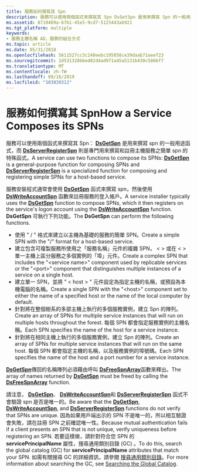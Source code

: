 ```yaml
---
title: 服務如何撰寫其 Spn
description: 服務可以使用兩個函式來撰寫其 Spn DsGetSpn 是用來撰寫 Spn 的一般用途函式，而 DsServerRegisterSpn 則是專門用來撰寫及註冊主機服務之簡單 Spn 的特殊函式。
ms.assetid: 8710409a-67b1-45e5-9cd7-5125443ab921
ms.tgt_platform: multiple
keywords:
- 服務主體名稱 AD，服務的組合方式
ms.topic: article
ms.date: 05/31/2018
ms.openlocfilehash: 5611527cc3c240eebc195058ce39daab71aeef23
ms.sourcegitcommit: 2d531328b6ed82d4ad971a45a5131b430c5866f7
ms.translationtype: MT
ms.contentlocale: zh-TW
ms.lasthandoff: 09/16/2019
ms.locfileid: "103839312"
---
```

# <a name="how-a-service-composes-its-spns"></a><span data-ttu-id="0f4d8-104">服務如何撰寫其 Spn</span><span class="sxs-lookup"><span data-stu-id="0f4d8-104">How a Service Composes its SPNs</span></span>

<span data-ttu-id="0f4d8-105">服務可以使用兩個函式來撰寫其 Spn： [**DsGetSpn**](/windows/desktop/api/Ntdsapi/nf-ntdsapi-dsgetspna) 是用來撰寫 spn 的一般用途函式，而 [**DsServerRegisterSpn**](/windows/desktop/api/Ntdsapi/nf-ntdsapi-dsserverregisterspna) 則是專門用來撰寫和註冊主機服務之簡單 spn 的特殊函式。</span><span class="sxs-lookup"><span data-stu-id="0f4d8-105">A service can use two functions to compose its SPNs: [**DsGetSpn**](/windows/desktop/api/Ntdsapi/nf-ntdsapi-dsgetspna) is a general-purpose function for composing SPNs and [**DsServerRegisterSpn**](/windows/desktop/api/Ntdsapi/nf-ntdsapi-dsserverregisterspna) is a specialized function for composing and registering simple SPNs for a host-based service.</span></span>

<span data-ttu-id="0f4d8-106">服務安裝程式通常會使用 [**DsGetSpn**](/windows/desktop/api/Ntdsapi/nf-ntdsapi-dsgetspna) 函式來撰寫 spn，然後使用 [**DsWriteAccountSpn**](/windows/desktop/api/Ntdsapi/nf-ntdsapi-dswriteaccountspna) 函數來註冊服務的登入帳戶。</span><span class="sxs-lookup"><span data-stu-id="0f4d8-106">A service installer typically uses the [**DsGetSpn**](/windows/desktop/api/Ntdsapi/nf-ntdsapi-dsgetspna) function to compose SPNs, which it then registers on the service's logon account using the [**DsWriteAccountSpn**](/windows/desktop/api/Ntdsapi/nf-ntdsapi-dswriteaccountspna) function.</span></span> <span data-ttu-id="0f4d8-107">**DsGetSpn** 可執行下列功能。</span><span class="sxs-lookup"><span data-stu-id="0f4d8-107">The **DsGetSpn** can perform the following functions.</span></span>

-   <span data-ttu-id="0f4d8-108">使用 " <service class> / <host> " 格式來建立以主機為基礎的服務的簡單 SPN。</span><span class="sxs-lookup"><span data-stu-id="0f4d8-108">Create a simple SPN with the "<service class>/<host>" format for a host-based service.</span></span>
-   <span data-ttu-id="0f4d8-109">建立包含可複製服務所使用之「服務名稱」元件的複雜 SPN， &lt; &gt; 或在 &lt; &gt; 單一主機上區分服務之多個實例的「埠」元件。</span><span class="sxs-lookup"><span data-stu-id="0f4d8-109">Create a complex SPN that includes the "&lt;service name&gt;" component used by replicable services or the "&lt;port&gt;" component that distinguishes multiple instances of a service on a single host.</span></span>
-   <span data-ttu-id="0f4d8-110">建立單一 SPN，並將 " &lt; host &gt; " 元件設定為指定主機的名稱，或預設為本機電腦的名稱。</span><span class="sxs-lookup"><span data-stu-id="0f4d8-110">Create a single SPN with the "&lt;host&gt;" component set to either the name of a specified host or the name of the local computer by default.</span></span>
-   <span data-ttu-id="0f4d8-111">針對將在整個樹系的多部主機上執行的多個服務實例，建立 Spn 的陣列。</span><span class="sxs-lookup"><span data-stu-id="0f4d8-111">Create an array of SPNs for multiple service instances that will run on multiple hosts throughout the forest.</span></span> <span data-ttu-id="0f4d8-112">每個 SPN 都會指定服務實例的主機名稱。</span><span class="sxs-lookup"><span data-stu-id="0f4d8-112">Each SPN specifies the name of the host for a service instance.</span></span>
-   <span data-ttu-id="0f4d8-113">針對將在相同主機上執行的多個服務實例，建立 Spn 的陣列。</span><span class="sxs-lookup"><span data-stu-id="0f4d8-113">Create an array of SPNs for multiple service instances that will run on the same host.</span></span> <span data-ttu-id="0f4d8-114">每個 SPN 都會指定主機的名稱，以及服務實例的埠號碼。</span><span class="sxs-lookup"><span data-stu-id="0f4d8-114">Each SPN specifies the name of the host and a port number for a service instance.</span></span>

<span data-ttu-id="0f4d8-115">[**DsGetSpn**](/windows/desktop/api/Ntdsapi/nf-ntdsapi-dsgetspna)傳回的名稱陣列必須藉由呼叫 [**DsFreeSpnArray**](/windows/desktop/api/Ntdsapi/nf-ntdsapi-dsfreespnarraya)函數來釋出。</span><span class="sxs-lookup"><span data-stu-id="0f4d8-115">The array of names returned by [**DsGetSpn**](/windows/desktop/api/Ntdsapi/nf-ntdsapi-dsgetspna) must be freed by calling the [**DsFreeSpnArray**](/windows/desktop/api/Ntdsapi/nf-ntdsapi-dsfreespnarraya) function.</span></span>

<span data-ttu-id="0f4d8-116">請注意， [**DsGetSpn**](/windows/desktop/api/Ntdsapi/nf-ntdsapi-dsgetspna)、 [**DsWriteAccountSpn**](/windows/desktop/api/Ntdsapi/nf-ntdsapi-dswriteaccountspna)和 [**DsServerRegisterSpn**](/windows/desktop/api/Ntdsapi/nf-ntdsapi-dsserverregisterspna) 函式不會驗證 spn 是否是唯一的。</span><span class="sxs-lookup"><span data-stu-id="0f4d8-116">Be aware that the [**DsGetSpn**](/windows/desktop/api/Ntdsapi/nf-ntdsapi-dsgetspna), [**DsWriteAccountSpn**](/windows/desktop/api/Ntdsapi/nf-ntdsapi-dswriteaccountspna), and [**DsServerRegisterSpn**](/windows/desktop/api/Ntdsapi/nf-ntdsapi-dsserverregisterspna) functions do not verify that SPNs are unique.</span></span> <span data-ttu-id="0f4d8-117">因為如果用戶端出示的 SPN 不是唯一的，所以相互驗證會失敗，請在註冊 SPN 之前確認唯一性。</span><span class="sxs-lookup"><span data-stu-id="0f4d8-117">Because mutual authentication fails if a client presents an SPN that is not unique, verify uniqueness before registering an SPN.</span></span> <span data-ttu-id="0f4d8-118">若要這樣做，請針對符合您 SPN 的 **servicePrincipalName** 屬性，搜尋通用類別目錄 (GC) 。</span><span class="sxs-lookup"><span data-stu-id="0f4d8-118">To do this, search the global catalog (GC) for **servicePrincipalName** attributes that match your SPN.</span></span> <span data-ttu-id="0f4d8-119">如需有關搜尋 GC 的詳細資訊，請參閱 [搜尋通用類別目錄](searching-global-catalog-contents.md)。</span><span class="sxs-lookup"><span data-stu-id="0f4d8-119">For more information about searching the GC, see [Searching the Global Catalog](searching-global-catalog-contents.md).</span></span>

 

 





